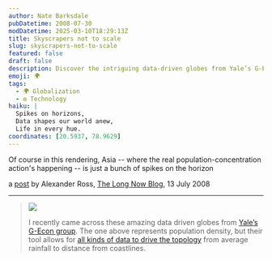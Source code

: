 ```yaml
---
author: Nate Barksdale
pubDatetime: 2008-07-30
modDatetime: 2025-03-10T18:29:13Z
title: Skyscrapers not to scale
slug: skyscrapers-not-to-scale
featured: false
draft: false
description: Discover the intriguing data-driven globes from Yale’s G-Econ group, which showcase various global statistics through unique topological representations.
emoji: 🌍
tags:
  - 🌍 Globalization
  - ⚙️ Technology
haiku: |
  Spikes on horizons,  
  Data shapes our world anew,  
  Life in every hue.
coordinates: [20.5937, 78.9629]
---
```


Of course in this rendering, Asia -- where the real population-concentration action's happening -- is just a bunch of spikes on the horizon

a [post](http://blog.longnow.org/2008/07/13/data-globes/) by Alexander Ross, [The Long Now Blog](http://blog.longnow.org/), 13 July 2008

---

> [![](http://www.culture-making.com/media/375127836_24ef15f878.jpg)](http://www.flickr.com/photos/arenamontanus/375127836/in/set-72157594509798466/)
>
> I recently came across these amazing data driven globes from [Yale’s G-Econ group](http://gecon.yale.edu/). The one above represents population density, but their tool allows for [all kinds of data to drive the topology](http://www.flickr.com/photos/arenamontanus/sets/72157594509798466/) from average rainfall to distance from coastlines.
